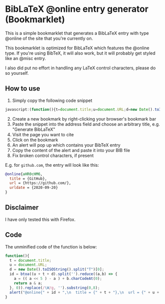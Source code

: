# BibLaTeX @online entry generator (Bookmarklet)

This is a simple bookmarklet that generates a BibLaTeX entry with type @online of the site that you're currently on.

This bookmarklet is optimized for BibLaTeX which features the @online type. If you're using BibTeX, it will also work, but it will probably get styled like an @misc entry.

I also did put no effort in handling any LaTeX control characters, please do so yourself.

## How to use

1. Simply copy the following code snippet

```javascript
javascript:(function(){t=document.title;u=document.URL;d=new Date().toISOString().split("T")[0];id=btoa((u+t+d).split('').reduce((a,b)=>{a=((a<<5)-a)+b.charCodeAt(0);return a&a;},0)).replace(/\W/g,'').substring(0,8);alert("@online{" +id+ ",\n  title = {" +t+ "},\n  url = {" +u+ "},\n  urldate = {" +d+ "}\n}");})();
```

2. Create a new bookmark by right-clicking your browser's bookmark bar
3. Paste the snippet into the address field and choose an arbitrary title, e.g. "Generate BibLaTeX"
4. Visit the page you want to cite
5. Click on the bookmark
6. An alert will pop up which contains your BibTeX entry
7. Copy the content of the alert and paste it into your BIB file
8. Fix broken control characters, if present

E.g. for `github.com`, the entry will look like this:

```bibtex
@online{aHR0cHM6,
  title = {GitHub},
  url = {https://github.com/},
  urldate = {2020-09-20}
}
```

## Disclaimer

I have only tested this with Firefox.

## Code

The unminified code of the function is below:

```javascript
function(){
  t = document.title;
  u = document.URL;
  d = new Date().toISOString().split("T")[0];
  id = btoa((u + t + d).split('').reduce((a,b) => {
    a = (( a << 5 ) - a ) + b.charCodeAt(0);
    return a & a;
  }, 0)).replace(/\W/g, '').substring(0,8);
  alert("@online{" + id + ",\n  title = {" + t + "},\n  url = {" + u + "},\n  urldate = {" + d + "}\n}");
}
```
